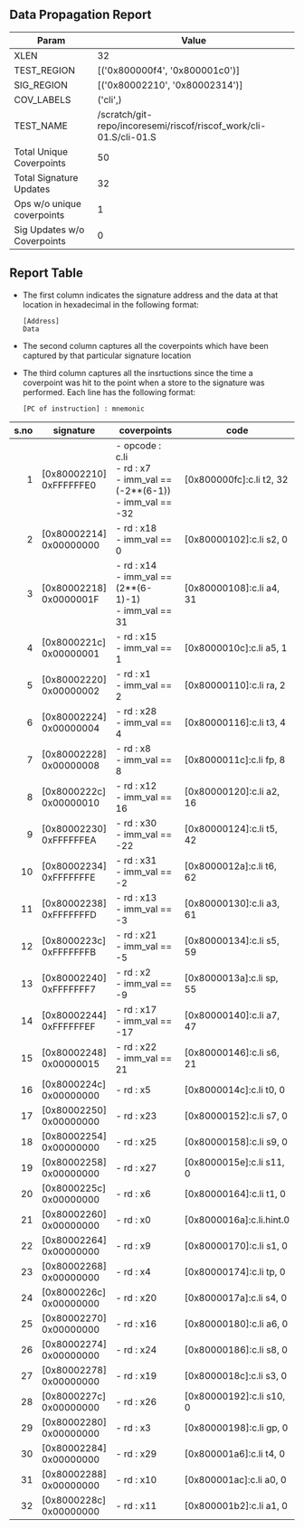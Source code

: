 
## Data Propagation Report

| Param                     | Value    |
|---------------------------|----------|
| XLEN                      | 32      |
| TEST_REGION               | [('0x800000f4', '0x800001c0')]      |
| SIG_REGION                | [('0x80002210', '0x80002314')]      |
| COV_LABELS                | ('cli',)      |
| TEST_NAME                 | /scratch/git-repo/incoresemi/riscof/riscof_work/cli-01.S/cli-01.S    |
| Total Unique Coverpoints  | 50      |
| Total Signature Updates   | 32      |
| Ops w/o unique coverpoints | 1      |
| Sig Updates w/o Coverpoints | 0    |

## Report Table

- The first column indicates the signature address and the data at that location in hexadecimal in the following format: 
  ```
  [Address]
  Data
  ```

- The second column captures all the coverpoints which have been captured by that particular signature location

- The third column captures all the insrtuctions since the time a coverpoint was
  hit to the point when a store to the signature was performed. Each line has
  the following format:
  ```
  [PC of instruction] : mnemonic
  ```

|s.no|        signature         |                                    coverpoints                                     |            code             |
|---:|--------------------------|------------------------------------------------------------------------------------|-----------------------------|
|   1|[0x80002210]<br>0xFFFFFFE0|- opcode : c.li<br> - rd : x7<br> - imm_val == (-2**(6-1))<br> - imm_val == -32<br> |[0x800000fc]:c.li t2, 32<br> |
|   2|[0x80002214]<br>0x00000000|- rd : x18<br> - imm_val == 0<br>                                                   |[0x80000102]:c.li s2, 0<br>  |
|   3|[0x80002218]<br>0x0000001F|- rd : x14<br> - imm_val == (2**(6-1)-1)<br> - imm_val == 31<br>                    |[0x80000108]:c.li a4, 31<br> |
|   4|[0x8000221c]<br>0x00000001|- rd : x15<br> - imm_val == 1<br>                                                   |[0x8000010c]:c.li a5, 1<br>  |
|   5|[0x80002220]<br>0x00000002|- rd : x1<br> - imm_val == 2<br>                                                    |[0x80000110]:c.li ra, 2<br>  |
|   6|[0x80002224]<br>0x00000004|- rd : x28<br> - imm_val == 4<br>                                                   |[0x80000116]:c.li t3, 4<br>  |
|   7|[0x80002228]<br>0x00000008|- rd : x8<br> - imm_val == 8<br>                                                    |[0x8000011c]:c.li fp, 8<br>  |
|   8|[0x8000222c]<br>0x00000010|- rd : x12<br> - imm_val == 16<br>                                                  |[0x80000120]:c.li a2, 16<br> |
|   9|[0x80002230]<br>0xFFFFFFEA|- rd : x30<br> - imm_val == -22<br>                                                 |[0x80000124]:c.li t5, 42<br> |
|  10|[0x80002234]<br>0xFFFFFFFE|- rd : x31<br> - imm_val == -2<br>                                                  |[0x8000012a]:c.li t6, 62<br> |
|  11|[0x80002238]<br>0xFFFFFFFD|- rd : x13<br> - imm_val == -3<br>                                                  |[0x80000130]:c.li a3, 61<br> |
|  12|[0x8000223c]<br>0xFFFFFFFB|- rd : x21<br> - imm_val == -5<br>                                                  |[0x80000134]:c.li s5, 59<br> |
|  13|[0x80002240]<br>0xFFFFFFF7|- rd : x2<br> - imm_val == -9<br>                                                   |[0x8000013a]:c.li sp, 55<br> |
|  14|[0x80002244]<br>0xFFFFFFEF|- rd : x17<br> - imm_val == -17<br>                                                 |[0x80000140]:c.li a7, 47<br> |
|  15|[0x80002248]<br>0x00000015|- rd : x22<br> - imm_val == 21<br>                                                  |[0x80000146]:c.li s6, 21<br> |
|  16|[0x8000224c]<br>0x00000000|- rd : x5<br>                                                                       |[0x8000014c]:c.li t0, 0<br>  |
|  17|[0x80002250]<br>0x00000000|- rd : x23<br>                                                                      |[0x80000152]:c.li s7, 0<br>  |
|  18|[0x80002254]<br>0x00000000|- rd : x25<br>                                                                      |[0x80000158]:c.li s9, 0<br>  |
|  19|[0x80002258]<br>0x00000000|- rd : x27<br>                                                                      |[0x8000015e]:c.li s11, 0<br> |
|  20|[0x8000225c]<br>0x00000000|- rd : x6<br>                                                                       |[0x80000164]:c.li t1, 0<br>  |
|  21|[0x80002260]<br>0x00000000|- rd : x0<br>                                                                       |[0x8000016a]:c.li.hint.0<br> |
|  22|[0x80002264]<br>0x00000000|- rd : x9<br>                                                                       |[0x80000170]:c.li s1, 0<br>  |
|  23|[0x80002268]<br>0x00000000|- rd : x4<br>                                                                       |[0x80000174]:c.li tp, 0<br>  |
|  24|[0x8000226c]<br>0x00000000|- rd : x20<br>                                                                      |[0x8000017a]:c.li s4, 0<br>  |
|  25|[0x80002270]<br>0x00000000|- rd : x16<br>                                                                      |[0x80000180]:c.li a6, 0<br>  |
|  26|[0x80002274]<br>0x00000000|- rd : x24<br>                                                                      |[0x80000186]:c.li s8, 0<br>  |
|  27|[0x80002278]<br>0x00000000|- rd : x19<br>                                                                      |[0x8000018c]:c.li s3, 0<br>  |
|  28|[0x8000227c]<br>0x00000000|- rd : x26<br>                                                                      |[0x80000192]:c.li s10, 0<br> |
|  29|[0x80002280]<br>0x00000000|- rd : x3<br>                                                                       |[0x80000198]:c.li gp, 0<br>  |
|  30|[0x80002284]<br>0x00000000|- rd : x29<br>                                                                      |[0x800001a6]:c.li t4, 0<br>  |
|  31|[0x80002288]<br>0x00000000|- rd : x10<br>                                                                      |[0x800001ac]:c.li a0, 0<br>  |
|  32|[0x8000228c]<br>0x00000000|- rd : x11<br>                                                                      |[0x800001b2]:c.li a1, 0<br>  |
